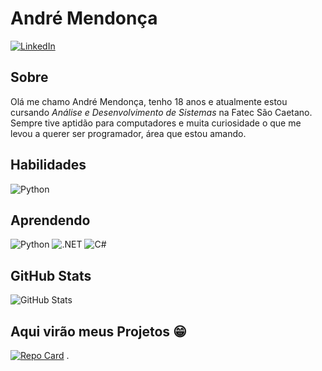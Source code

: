 # André Mendonça
[![LinkedIn](https://img.shields.io/badge/LinkedIn-000?style=for-the-badge&logo=linkedin&logoColor=0E76A8)](https://www.linkedin.com/in/andr%C3%A9-mendon%C3%A7a-4bb409238/)

## Sobre
Olá me chamo André Mendonça, tenho 18 anos e atualmente estou cursando *Análise e Desenvolvimento de Sistemas* na Fatec São Caetano. Sempre tive aptidão para computadores e muita curiosidade o que me levou a querer ser programador, área que estou amando. 

## Habilidades
![Python](https://img.shields.io/badge/Python-FFD43B?style=for-the-badge&logo=python&logoColor=blue)
## Aprendendo
![Python](https://img.shields.io/badge/Python-FFD43B?style=for-the-badge&logo=python&logoColor=blue) ![.NET](https://img.shields.io/badge/.NET-512BD4?style=for-the-badge&logo=dotnet&logoColor=white) ![C#](https://img.shields.io/badge/C%23-239120?style=for-the-badge&logo=c-sharp&logoColor=white)
## GitHub Stats
![GitHub Stats](https://github-readme-stats.vercel.app/api?username=andre-mendoncaa&theme=transparent&bg_color=000&border_color=30A3DC&show_icons=true&icon_color=30A3DC&title_color=E94D5F&text_color=FFF)
## Aqui virão meus Projetos 😁
[![Repo Card](https://github-readme-stats.vercel.app/api/pin/?username=andre-mendoncaa&repo=moveis-ld&bg_color=000&border_color=30A3DC&show_icons=true&icon_color=30A3DC&title_color=E94D5F&text_color=FFF)](https://github.com/andre-mendoncaa/Moveis-LD)
.

